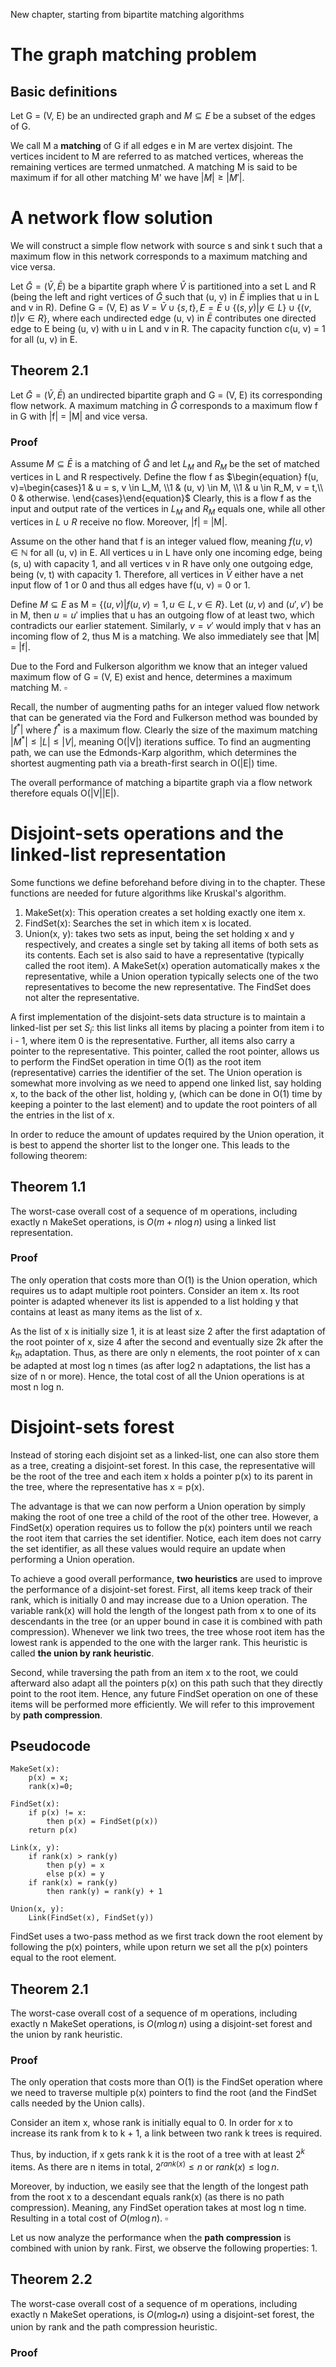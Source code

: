 New chapter, starting from bipartite matching algorithms
# The graph matching problem 
## Basic definitions
Let G = (V, E) be an undirected graph and $M \subseteq E$ be a subset of the edges of G.

We call M a **matching** of G if all edges e in M are vertex disjoint. The vertices incident to M are referred to as matched vertices, whereas the remaining vertices are termed unmatched. A matching M is said to be maximum if for all other matching M' we have $|M| \ge |M'|$. 
# A network flow solution
We will construct a simple flow network with source s and sink t such that a maximum flow in this network corresponds to a maximum matching and vice versa.

Let $\bar{G} = (\bar{V}, \bar{E})$ be a bipartite graph where $\bar{V}$ is partitioned into a set L and R (being the left and right vertices of $\bar{G}$ such that (u, v) in $\bar{E}$ implies that u in L and v in R). Define G = (V, E) as $V = \bar{V} \cup \{s, t\}, E = \bar{E} \cup \{(s, y) | y \in L \} \cup \{(v,t) | v \in R\}$, where each undirected edge (u, v) in $\bar{E}$ contributes one directed edge to E being (u, v) with u in L and v in R. The capacity function c(u, v) = 1 for all (u, v) in E.
## Theorem 2.1
Let $\bar{G} = (\bar{V}, \bar{E})$ an undirected bipartite graph and G = (V, E) its corresponding flow network. A maximum matching in $\bar{G}$ corresponds to a maximum flow f in G with |f| = |M| and vice versa.
### Proof
Assume $M \subseteq \bar{E}$ is a matching of $\bar{G}$ and let $L_M$ and $R_M$ be the set of matched vertices in L and R respectively. Define the flow f as $\begin{equation} f(u, v)=\begin{cases}1 & u = s, v \in L_M, \\1 & (u, v) \in M, \\1 & u \in R_M, v = t,\\ 0 & otherwise. \end{cases}\end{equation}$ 
Clearly, this is a flow f as the input and output rate of the vertices in $L_M$ and $R_M$ equals one, while all other vertices in $L \cup R$ receive no flow. Moreover, |f| = |M|.

Assume on the other hand that f is an integer valued flow, meaning $f(u, v) \in \mathbb{N}$ for all (u, v) in E. All vertices u in L have only one incoming edge, being (s, u) with capacity 1, and all vertices v in R have only one outgoing edge, being (v, t) with capacity 1. Therefore, all vertices in $\bar{V}$ either have a net input flow of 1 or 0 and thus all edges have f(u, v) = 0 or 1. 

Define $M \subseteq E$ as M = $\{(u,v) | f(u,v) = 1 , u \in L, v \in R\}$. Let $(u, v)$ and $(u', v')$ be in M, then $u = u'$ implies that u has an outgoing flow of at least two, which contradicts our earlier statement. Similarly, $v = v'$ would imply that v has an incoming flow of 2, thus M is a matching. We also immediately see that |M| = |f|.

Due to the Ford and Fulkerson algorithm we know that an integer valued maximum flow of G = (V, E) exist and hence, determines a maximum matching M. $\square$ 

Recall, the number of augmenting paths for an integer valued flow network that can be generated via the Ford and Fulkerson method was bounded by $|f^*|$ where $f^*$ is a maximum flow. Clearly the size of the maximum matching $|M^*| \le |L| \le |V|$, meaning O(|V|) iterations suffice. To find an augmenting path, we can use the Edmonds-Karp algorithm, which determines the shortest augmenting path via a breath-first search in O(|E|) time.

The overall performance of matching a bipartite graph via a flow network therefore equals O(|V||E|).
# Disjoint-sets operations and the linked-list representation
Some functions we define beforehand before diving in to the chapter. These functions are needed for future algorithms like Kruskal's algorithm. 
1. MakeSet(x): This operation creates a set holding exactly one item x.
2. FindSet(x): Searches the set in which item x is located.
3. Union(x, y): takes two sets as input, being the set holding x and y respectively, and creates a single set by taking all items of both sets as its contents.
Each set is also said to have a representative (typically called the root item). A MakeSet(x) operation automatically makes x the representative, while a Union operation typically selects one of the two representatives to become the new representative. The FindSet does not alter the representative.

A first implementation of the disjoint-sets data structure is to maintain a linked-list per set $S_i$: this list links all items by placing a pointer from item i to i - 1, where item 0 is the representative. Further, all items also carry a pointer to the representative. This pointer, called the root pointer, allows us to perform the FindSet operation in time O(1) as the root item (representative) carries the identifier of the set. The Union operation is somewhat more involving as we need to append one linked list, say holding x, to the back of the other list, holding y, (which can be done in O(1) time by keeping a pointer to the last element) and to update the root pointers of all the entries in the list of x.

In order to reduce the amount of updates required by the Union operation, it is best to append the shorter list to the longer one. This leads to the following theorem:
## Theorem 1.1
The worst-case overall cost of a sequence of m operations, including exactly n MakeSet operations, is $O(m + n\log n)$ using a linked list representation.
### Proof
The only operation that costs more than O(1) is the Union operation, which requires us to adapt multiple root pointers. Consider an item x. Its root pointer is adapted whenever its list is appended to a list holding y that contains at least as many items as the list of x.

As the list of x is initially size 1, it is at least size 2 after the first adaptation of the root pointer of x, size 4 after the second and eventually size 2k after the $k_{th}$ adaptation. Thus, as there are only n elements, the root pointer of x can be adapted at most log n times (as after log2 n adaptations, the list has a size of n or more). Hence, the total cost of all the Union operations is at most n log n.
# Disjoint-sets forest
Instead of storing each disjoint set as a linked-list, one can also store them as a tree, creating a disjoint-set forest. In this case, the representative will be the root of the tree and each item x holds a pointer p(x) to its parent in the tree, where the representative has x = p(x).

The advantage is that we can now perform a Union operation by simply making the root of one tree a child of the root of the other tree. However, a FindSet(x) operation requires us to follow the p(x) pointers until we reach the root item that carries the set identifier. Notice, each item does not carry the set identifier, as all these values would require an update when performing a Union operation.

To achieve a good overall performance, **two heuristics** are used to improve the performance of a disjoint-set forest. First, all items keep track of their rank, which is initially 0 and may increase due to a Union operation. The variable rank(x) will hold the length of the longest path from x to one of its descendants in the tree (or an upper bound in case it is combined with path compression). Whenever we link two trees, the tree whose root item has the lowest rank is appended to the one with the larger rank. This heuristic is called **the union by rank heuristic**.

Second, while traversing the path from an item x to the root, we could afterward also adapt all the pointers p(x) on this path such that they directly point to the root item. Hence, any future FindSet operation on one of these items will be performed more efficiently. We will refer to this improvement by **path compression**.
## Pseudocode
```
MakeSet(x):
	p(x) = x; 
	rank(x)=0;
```

```
FindSet(x):
	if p(x) != x:
		then p(x) = FindSet(p(x))
	return p(x)
```

```
Link(x, y):
	if rank(x) > rank(y)
		then p(y) = x
		else p(x) = y
	if rank(x) = rank(y)
		then rank(y) = rank(y) + 1

Union(x, y):
	Link(FindSet(x), FindSet(y))
```

FindSet uses a two-pass method as we first track down the root element by following the p(x) pointers, while upon return we set all the p(x) pointers equal to the root element.
## Theorem 2.1
The worst-case overall cost of a sequence of m operations, including exactly n MakeSet operations, is $O(m \log n)$ using a disjoint-set forest and the union by rank heuristic.
### Proof
The only operation that costs more than O(1) is the FindSet operation where we need to traverse multiple p(x) pointers to find the root (and the FindSet calls needed by the Union calls).

Consider an item x, whose rank is initially equal to 0. In order for x to increase its rank from k to k + 1, a link between two rank k trees is required. 

Thus, by induction, if x gets rank k it is the root of a tree with at least $2^k$ items. As there are n items in total, $2^{rank(x)} \le n$ or $rank(x) \le \log n$.

Moreover, by induction, we easily see that the length of the longest path from the root x to a descendant equals rank(x) (as there is no path compression). Meaning, any FindSet operation takes at most log n time. Resulting in a total cost of $O(m \log n)$. $\square$

Let us now analyze the performance when the **path compression** is combined with union by rank. First, we observe the following properties:
1.  
## Theorem 2.2
The worst-case overall cost of a sequence of m operations, including exactly n MakeSet operations, is $O(m \log_* n)$ using a disjoint-set forest, the union by rank and the path compression heuristic. 
### Proof